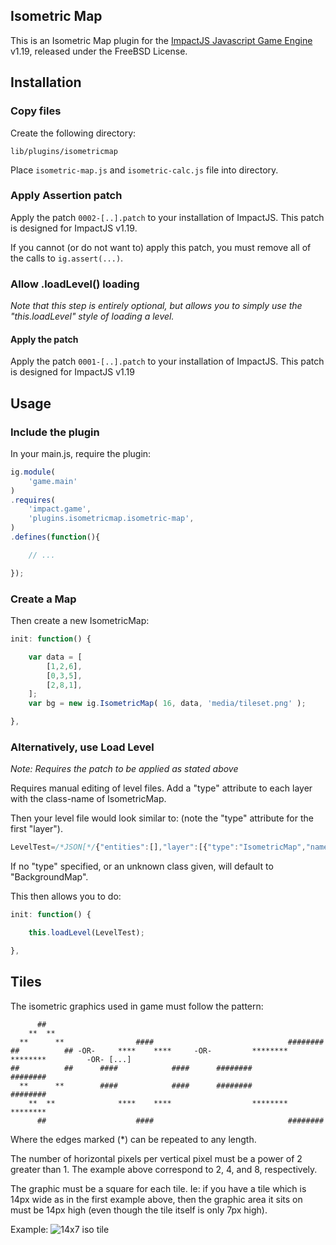 Isometric Map
----

This is an Isometric Map plugin for the [ImpactJS Javascript Game Engine](http://impactjs.com/) v1.19, released under the FreeBSD License.

Installation
----

### Copy files

Create the following directory:

`lib/plugins/isometricmap`

Place `isometric-map.js` and `isometric-calc.js` file into directory.

### Apply Assertion patch

Apply the patch `0002-[..].patch` to your installation of ImpactJS. This patch is designed for ImpactJS v1.19.

If you cannot (or do not want to) apply this patch, you must remove all of the calls to `ig.assert(...)`.

### Allow .loadLevel() loading

_Note that this step is entirely optional, but allows you to simply use the "this.loadLevel" style of loading a level._

#### Apply the patch
Apply the patch `0001-[..].patch` to your installation of ImpactJS. This patch is designed for ImpactJS v1.19

Usage
----

### Include the plugin

In your main.js, require the plugin:

```javascript
ig.module( 
	'game.main' 
)
.requires(
	'impact.game',
    'plugins.isometricmap.isometric-map',
)
.defines(function(){

    // ...

});
```

### Create a Map

Then create a new IsometricMap:

```javascript
init: function() {

    var data = [
        [1,2,6],
        [0,3,5],
        [2,8,1],
    ];
    var bg = new ig.IsometricMap( 16, data, 'media/tileset.png' );

},
```

### Alternatively, use Load Level

_Note: Requires the patch to be applied as stated above_

Requires manual editing of level files. Add a "type" attribute to each layer
with the class-name of IsometricMap.

Then your level file would look similar to:
(note the "type" attribute for the first "layer").

```javascript
LevelTest=/*JSON[*/{"entities":[],"layer":[{"type":"IsometricMap","name":"BG", ..., "data":[[1,4],[3,2]]}]}/*]JSON*/;
```

If no "type" specified, or an unknown class given, will default to "BackgroundMap".

This then allows you to do:

```javascript
init: function() {

    this.loadLevel(LevelTest);

},
```

Tiles
----

The isometric graphics used in game must follow the pattern:

```
      ##
    **  **
  **      **                ####                              ########
##          ## -OR-     ****    ****     -OR-         ********        ********         -OR- [...]
##          ##      ####            ####      ########                        ########
  **      **        ####            ####      ########                        ########
    **  **              ****    ****                  ********        ********
      ##                    ####                              ########
```

Where the edges marked (*) can be repeated to any length.

The number of horizontal pixels per vertical pixel must be a power of 2 greater
than 1. The example above correspond to 2, 4, and 8, respectively.

The graphic must be a square for each tile. Ie: if you have a tile which is 14px wide as in the first example above, then the graphic area it sits on must be 14px high (even though the tile itself is only 7px high).

Example:
![14x7 iso tile](http://i.imgur.com/YVjxX.png)

